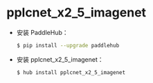 # pplcnet_x2_5_imagenet
* 安装 PaddleHub：

    ```bash
    $ pip install --upgrade paddlehub
    ```

* 安装 pplcnet_x2_5_imagenet：

    ```bash
    $ hub install pplcnet_x2_5_imagenet
    ```
